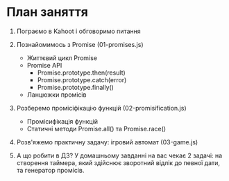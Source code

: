 # План заняття

1. Пограємо в Kahoot і обговоримо питання
2. Познайомимось з Promise (01-promises.js)

   - Життєвий цикл Promise
   - Promise API
     - Promise.prototype.then(result)
     - Promise.prototype.catch(error)
     - Promise.prototype.finally()
   - Ланцюжки промісів

3. Розберемо промісіфікацію функцій (02-promisification.js)

   - Промісифікація функцій
   - Статичні методи Promise.all() та Promise.race()

4. Розв'яжемо практичну задачу: ігровий автомат (03-game.js)

5. А що робити в ДЗ? У домашньому завданні на вас чекає 2 задачі: на створення
   таймера, який здійснює зворотний відлік до певної дати, та генератор
   промісів.
